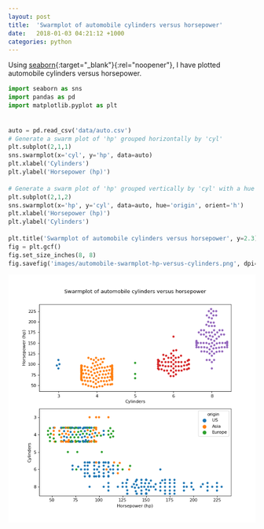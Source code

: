 ```yaml
---
layout: post
title:  'Swarmplot of automobile cylinders versus horsepower'
date:   2018-01-03 04:21:12 +1000
categories: python
---
```


Using [seaborn](https://seaborn.pydata.org/){:target="_blank"}{:rel="noopener"}, I have plotted automobile cylinders versus horsepower.

```python
import seaborn as sns
import pandas as pd
import matplotlib.pyplot as plt


auto = pd.read_csv('data/auto.csv')
# Generate a swarm plot of 'hp' grouped horizontally by 'cyl'
plt.subplot(2,1,1)
sns.swarmplot(x='cyl', y='hp', data=auto)
plt.xlabel('Cylinders')
plt.ylabel('Horsepower (hp)')

# Generate a swarm plot of 'hp' grouped vertically by 'cyl' with a hue of 'origin'
plt.subplot(2,1,2)
sns.swarmplot(x='hp', y='cyl', data=auto, hue='origin', orient='h')
plt.xlabel('Horsepower (hp)')
plt.ylabel('Cylinders')

plt.title('Swarmplot of automobile cylinders versus horsepower', y=2.3)
fig = plt.gcf()
fig.set_size_inches(8, 8)
fig.savefig('images/automobile-swarmplot-hp-versus-cylinders.png', dpi=80)
```

![Swarmplot of automobile cylinders versus horsepower](/images/automobile-swarmplot-hp-versus-cylinders.png)
